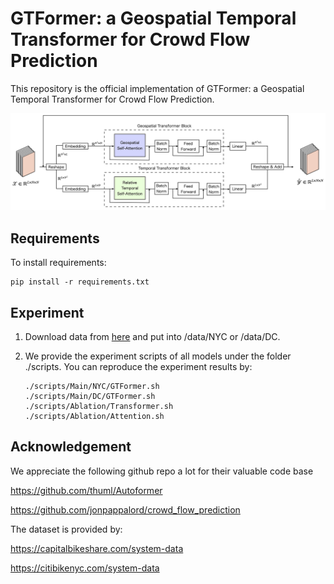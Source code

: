 # GTFormer: a Geospatial Temporal Transformer for Crowd Flow Prediction

This repository is the official implementation of GTFormer: a Geospatial Temporal Transformer for Crowd Flow Prediction. 

<div align="center">
<img src="https://github.com/anonylabo/GTFormer/blob/main/figure/GTFormer.png" width="1000" alt="Figure" title="Architecture of GTFormer">
</div>


## Requirements

To install requirements:

```setup
pip install -r requirements.txt
```

## Experiment

1. Download data from [here](https://drive.google.com/drive/folders/1B9WRpkfHn48VfkaHjnErgQ5yb8Vv6PSj?usp=drive_link) and put into /data/NYC or /data/DC.


2. We provide the experiment scripts of all models under the folder ./scripts. You can reproduce the experiment results by:
   ```
   ./scripts/Main/NYC/GTFormer.sh
   ./scripts/Main/DC/GTFormer.sh
   ./scripts/Ablation/Transformer.sh
   ./scripts/Ablation/Attention.sh
   ``` 


## Acknowledgement

We appreciate the following github repo a lot for their valuable code base

https://github.com/thuml/Autoformer

https://github.com/jonpappalord/crowd_flow_prediction

The dataset is provided by:

https://capitalbikeshare.com/system-data

https://citibikenyc.com/system-data

